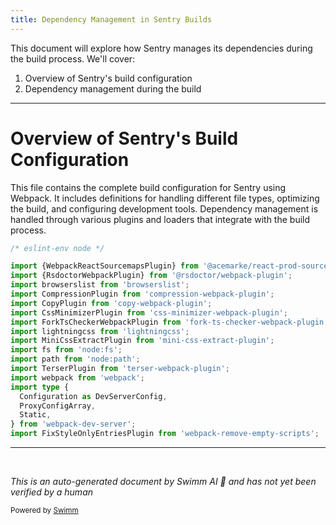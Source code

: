 ```yaml
---
title: Dependency Management in Sentry Builds
---
```

This document will explore how Sentry manages its dependencies during the build process. We'll cover:

1. Overview of Sentry's build configuration
2. Dependency management during the build

<SwmSnippet path="/webpack.config.ts" line="1">

---

# Overview of Sentry's Build Configuration

This file contains the complete build configuration for Sentry using Webpack. It includes definitions for handling different file types, optimizing the build, and configuring development tools. Dependency management is handled through various plugins and loaders that integrate with the build process.

```typescript
/* eslint-env node */

import {WebpackReactSourcemapsPlugin} from '@acemarke/react-prod-sourcemaps';
import {RsdoctorWebpackPlugin} from '@rsdoctor/webpack-plugin';
import browserslist from 'browserslist';
import CompressionPlugin from 'compression-webpack-plugin';
import CopyPlugin from 'copy-webpack-plugin';
import CssMinimizerPlugin from 'css-minimizer-webpack-plugin';
import ForkTsCheckerWebpackPlugin from 'fork-ts-checker-webpack-plugin';
import lightningcss from 'lightningcss';
import MiniCssExtractPlugin from 'mini-css-extract-plugin';
import fs from 'node:fs';
import path from 'node:path';
import TerserPlugin from 'terser-webpack-plugin';
import webpack from 'webpack';
import type {
  Configuration as DevServerConfig,
  ProxyConfigArray,
  Static,
} from 'webpack-dev-server';
import FixStyleOnlyEntriesPlugin from 'webpack-remove-empty-scripts';
```

---

</SwmSnippet>

&nbsp;

*This is an auto-generated document by Swimm AI 🌊 and has not yet been verified by a human*

<SwmMeta version="3.0.0" repo-id="Z2l0aHViJTNBJTNBc2VudHJ5JTNBJTNBZ2V0c2VudHJ5" repo-name="sentry"><sup>Powered by [Swimm](/)</sup></SwmMeta>
